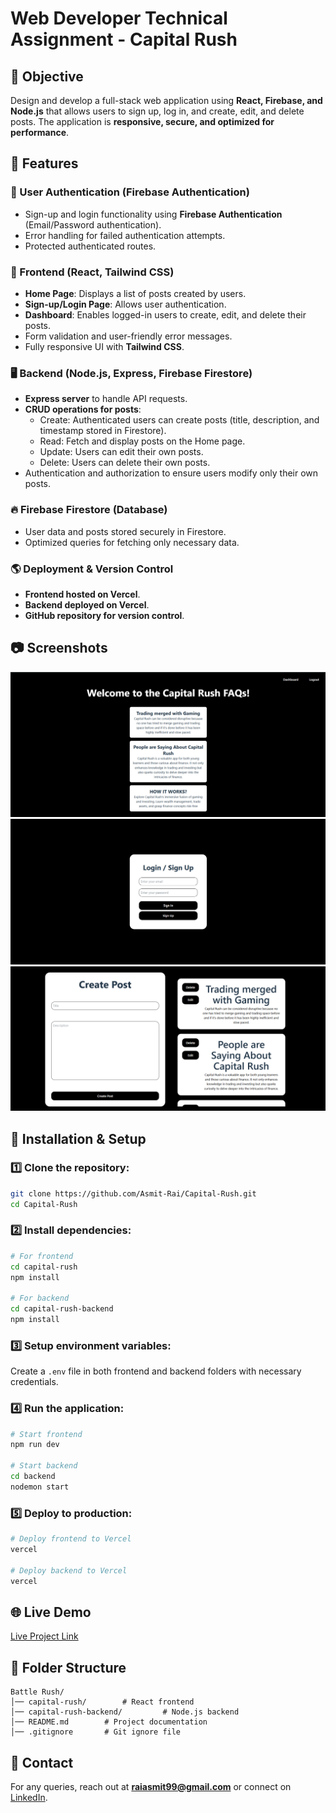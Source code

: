 # Web Developer Technical Assignment - Capital Rush

## 🚀 Objective
Design and develop a full-stack web application using **React, Firebase, and Node.js** that allows users to sign up, log in, and create, edit, and delete posts. The application is **responsive, secure, and optimized for performance**.

## 📌 Features
### 🔐 User Authentication (Firebase Authentication)
- Sign-up and login functionality using **Firebase Authentication** (Email/Password authentication).
- Error handling for failed authentication attempts.
- Protected authenticated routes.

### 🎨 Frontend (React, Tailwind CSS)
- **Home Page**: Displays a list of posts created by users.
- **Sign-up/Login Page**: Allows user authentication.
- **Dashboard**: Enables logged-in users to create, edit, and delete their posts.
- Form validation and user-friendly error messages.
- Fully responsive UI with **Tailwind CSS**.

### 🖥 Backend (Node.js, Express, Firebase Firestore)
- **Express server** to handle API requests.
- **CRUD operations for posts**:
  - Create: Authenticated users can create posts (title, description, and timestamp stored in Firestore).
  - Read: Fetch and display posts on the Home page.
  - Update: Users can edit their own posts.
  - Delete: Users can delete their own posts.
- Authentication and authorization to ensure users modify only their own posts.

### 🔥 Firebase Firestore (Database)
- User data and posts stored securely in Firestore.
- Optimized queries for fetching only necessary data.

### 🌎 Deployment & Version Control
- **Frontend hosted on Vercel**.
- **Backend deployed on Vercel**.
- **GitHub repository for version control**.

## 📷 Screenshots
![Home Page Screenshot](./1.png)
![Login / SignUp Screenshot](./2.png)
![Dashboard Screenshot](./3.png)


## 🔧 Installation & Setup
### 1️⃣ Clone the repository:
```sh
git clone https://github.com/Asmit-Rai/Capital-Rush.git
cd Capital-Rush
```

### 2️⃣ Install dependencies:
```sh
# For frontend
cd capital-rush
npm install

# For backend
cd capital-rush-backend
npm install
```

### 3️⃣ Setup environment variables:
Create a `.env` file in both frontend and backend folders with necessary credentials.

### 4️⃣ Run the application:
```sh
# Start frontend
npm run dev

# Start backend
cd backend
nodemon start
```

### 5️⃣ Deploy to production:
```sh
# Deploy frontend to Vercel
vercel

# Deploy backend to Vercel
vercel
```

## 🌐 Live Demo
[Live Project Link](https://capital-rush.vercel.app/)

## 📂 Folder Structure
```
Battle Rush/
│── capital-rush/        # React frontend
│── capital-rush-backend/         # Node.js backend
│── README.md        # Project documentation
│── .gitignore       # Git ignore file
```



## 📩 Contact
For any queries, reach out at **raiasmit99@gmail.com** or connect on [LinkedIn](https://www.linkedin.com/in/asmit-rai-b4a614224/).
